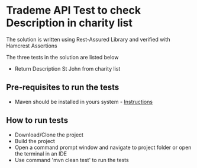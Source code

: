 # Trademe API Test to check Description in charity list

The solution is written using Rest-Assured Library and verified with Hamcrest Assertions

The three tests in the solution are listed below
   
 * Return Description St John from charity list
 
## Pre-requisites to run the tests
 * Maven should be installed in yours system - 
 [Instructions](https://maven.apache.org/install.html)

## How to run tests
 * Download/Clone the project
 * Build the project
 * Open a command prompt window and navigate to project folder or open the terminal in an IDE
 * Use command 'mvn clean test' to run the tests
 
